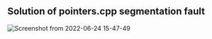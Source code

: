 ## Solution of pointers.cpp segmentation fault 

![Screenshot from 2022-06-24 15-47-49](https://user-images.githubusercontent.com/78868769/175515627-7d32f1e4-b124-40c6-b44f-9ddc7b446fa0.png)
